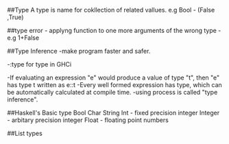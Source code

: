 ##Type
A type is name for cokllection of related vallues.
e.g Bool - (False ,True)

##type error - 
applyng function to one more arguments of the wrong type 
  -e.g 1+False

##Type Inference
-make program faster and safer.

-:type for type in GHCi

-If evaluating an expression "e" would produce a value of type "t", then "e" has type t written as e::t
-Every well formed expression has type, which can be automatically calculated at compile time.
-using process is called "type inference".

##Haskell's Basic type
Bool
Char
String 
Int - fixed precision integer
Integer - arbitary precision integer
Float - floating point numbers

##List types
